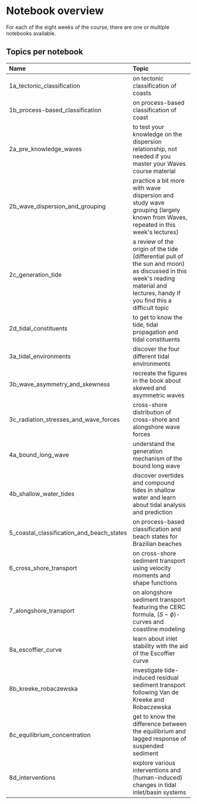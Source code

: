Notebook overview
=======================

For each of the eight weeks of the course, there are one or multiple notebooks available.

## Topics per notebook 

Name      | Topic |
| :---        |    :----   |
| 1a_tectonic_classification | on tectonic classification of coasts
| 1b_process-based_classification | on process-based classification of coast
| 2a_pre_knowledge_waves |  to test your knowledge on the dispersion relationship, not needed if you master your Waves course material
| 2b_wave_dispersion_and_grouping | practice a bit more with wave dispersion and study wave grouping (largely known from Waves, repeated in this week's lectures)
| 2c_generation_tide |  a review of the origin of the tide (differential pull of the sun and moon) as discussed in this week's reading material and lectures, handy if you find this a difficult topic
| 2d_tidal_constituents |  to get to know the tide, tidal propagation and tidal constituents
| 3a_tidal_environments |  discover the four different tidal environments
| 3b_wave_asymmetry_and_skewness |  recreate the figures in the book about skewed and asymmetric waves
|  3c_radiation_stresses_and_wave_forces |  cross-shore distribution of cross-shore and alongshore wave forces
| 4a_bound_long_wave |  understand the generation mechanism of the bound long wave
| 4b_shallow_water_tides |  discover overtides and compound tides in shallow water and learn about tidal analysis and prediction
| 5_coastal_classification_and_beach_states |  on process-based classification and beach states for Brazilian beaches 
| 6_cross_shore_transport |  on cross-shore sediment transport using velocity moments and shape functions
| 7_alongshore_transport |  on alongshore sediment transport featuring the CERC formula, $(S-\phi)$-curves and coastline modeling
| 8a_escoffier_curve | learn about inlet stability with the aid of the Escoffier curve
| 8b_kreeke_robaczewska |  investigate tide-induced residual sediment transport following Van de Kreeke and Robaczewska
| 8c_equilibrium_concentration |  get to know the difference between the equilibrium and lagged response of suspended sediment
| 8d_interventions |  explore various interventions and (human-induced) changes in tidal inlet/basin systems 